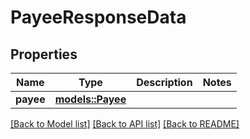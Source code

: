 # PayeeResponseData

## Properties

Name | Type | Description | Notes
------------ | ------------- | ------------- | -------------
**payee** | [**models::Payee**](Payee.md) |  | 

[[Back to Model list]](../README.md#documentation-for-models) [[Back to API list]](../README.md#documentation-for-api-endpoints) [[Back to README]](../README.md)


